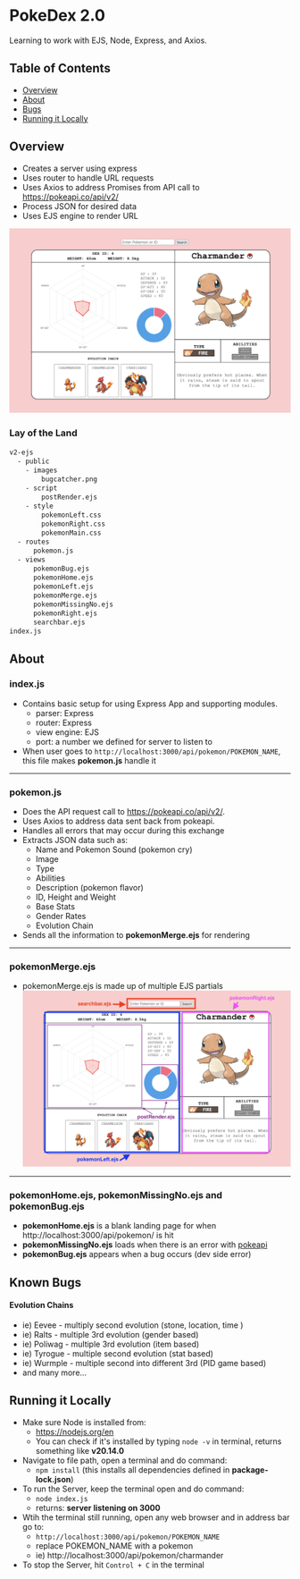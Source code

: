 # PokeDex 2.0
Learning to work with EJS, Node, Express, and Axios. 

## Table of Contents
- [Overview](#Overview)
- [About](#About)
- [Bugs](#Known-Bugs)
- [Running it Locally](#Running-it-Locally)

## Overview
- Creates a server using express
- Uses router to handle URL requests
- Uses Axios to address Promises from API call to https://pokeapi.co/api/v2/ 
- Process JSON for desired data 
- Uses EJS engine to render URL 

![preview](https://raw.githubusercontent.com/dongaCS/pokedex/main/v2-ejs/preview.png)

### Lay of the Land
```
v2-ejs
  - public
    - images
        bugcatcher.png
    - script
        postRender.ejs
    - style
        pokemonLeft.css
        pokemonRight.css
        pokemonMain.css
  - routes
      pokemon.js
  - views
      pokemonBug.ejs
      pokemonHome.ejs
      pokemonLeft.ejs
      pokemonMerge.ejs
      pokemonMissingNo.ejs
      pokemonRight.ejs
      searchbar.ejs
index.js
```

## About
### index.js
- Contains basic setup for using Express App and supporting modules.
  - parser: Express
  - router: Express
  - view engine: EJS
  - port: a number we defined for server to listen to 
- When user goes to `http://localhost:3000/api/pokemon/POKEMON_NAME`, this file makes **pokemon.js** handle it

---
### pokemon.js
- Does the API request call to https://pokeapi.co/api/v2/. 
- Uses Axios to address data sent back from pokeapi. 
- Handles all errors that may occur during this exchange
- Extracts JSON data such as:
  - Name and Pokemon Sound (pokemon cry)
  - Image
  - Type
  - Abilities
  - Description (pokemon flavor)
  - ID, Height and Weight
  - Base Stats
  - Gender Rates
  - Evolution Chain
- Sends all the information to **pokemonMerge.ejs** for rendering

---
### pokemonMerge.ejs
- pokemonMerge.ejs is made up of multiple EJS partials
![merge.png](https://raw.githubusercontent.com/dongaCS/pokedex/main/v2-ejs/merge.png)

---
### pokemonHome.ejs, pokemonMissingNo.ejs and pokemonBug.ejs
- **pokemonHome.ejs** is a blank landing page for when http://localhost:3000/api/pokemon/ is hit 
- **pokemonMissingNo.ejs** loads when there is an error with [pokeapi](https://pokeapi.co/api/v2/)
- **pokemonBug.ejs** appears when a bug occurs (dev side error)

## Known Bugs
#### Evolution Chains
- ie) Eevee - multiply second evolution (stone, location, time )
- ie) Ralts - multiple 3rd evolution (gender based)
- ie) Poliwag - multiple 3rd evolution (item based)
- ie) Tyrogue - multiple second evolution (stat based)
- ie) Wurmple - multiple second into different 3rd (PID game based)
- and many more...

## Running it Locally
- Make sure Node is installed from: 
  - https://nodejs.org/en
  - You can check if it's installed by typing `node -v` in terminal, returns something like  **v20.14.0**
- Navigate to file path, open a terminal and do command: 
  - `npm install` (this installs all dependencies defined in __package-lock.json__)
-  To run the Server, keep the terminal open and do command: 
   -  `node index.js`
   -  returns: **server listening on 3000**
- Wtih the terminal still running, open any web browser and in address bar go to:
  - `http://localhost:3000/api/pokemon/POKEMON_NAME`
  - replace POKEMON_NAME with a pokemon 
  - ie) http://localhost:3000/api/pokemon/charmander
- To stop the Server, hit `Control + C` in the terminal